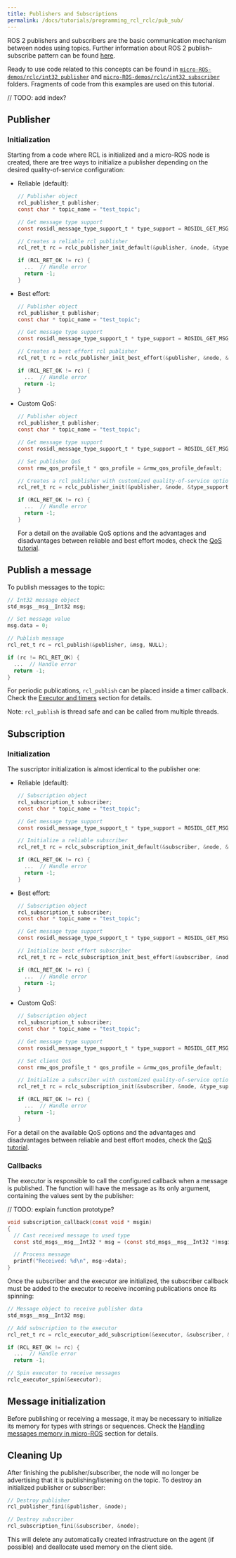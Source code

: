 ```yaml
---
title: Publishers and Subscriptions
permalink: /docs/tutorials/programming_rcl_rclc/pub_sub/
---
```


ROS 2 publishers and subscribers are the basic communication mechanism between nodes using topics. Further information about ROS 2 publish–subscribe pattern can be found [here](https://docs.ros.org/en/foxy/Tutorials/Topics/Understanding-ROS2-Topics.html).

Ready to use code related to this concepts can be found in [`micro-ROS-demos/rclc/int32_publisher`](https://github.com/micro-ROS/micro-ROS-demos/blob/foxy/rclc/int32_publisher/main.c) and [`micro-ROS-demos/rclc/int32_subscriber`](https://github.com/micro-ROS/micro-ROS-demos/blob/foxy/rclc/int32_subscriber/main.c) folders. Fragments of code from this examples are used on this tutorial.

// TODO: add index?

## <a name="pub"/>Publisher

### <a name="pub_init"/>Initialization

Starting from a code where RCL is initialized and a micro-ROS node is created, there are tree ways to initialize a publisher depending on the desired quality-of-service configuration:
  
- Reliable (default):
  ```C
  // Publisher object
  rcl_publisher_t publisher;
  const char * topic_name = "test_topic";

  // Get message type support
  const rosidl_message_type_support_t * type_support = ROSIDL_GET_MSG_TYPE_SUPPORT(std_msgs, msg, Int32);

  // Creates a reliable rcl publisher
  rcl_ret_t rc = rclc_publisher_init_default(&publisher, &node, &type_support, &topic_name);

  if (RCL_RET_OK != rc) {
    ...  // Handle error
    return -1;
  }
  ```
  
- Best effort:
  ```C
  // Publisher object
  rcl_publisher_t publisher;
  const char * topic_name = "test_topic";

  // Get message type support
  const rosidl_message_type_support_t * type_support = ROSIDL_GET_MSG_TYPE_SUPPORT(std_msgs, msg, Int32);

  // Creates a best effort rcl publisher
  rcl_ret_t rc = rclc_publisher_init_best_effort(&publisher, &node, &type_support, &topic_name);

  if (RCL_RET_OK != rc) {
    ...  // Handle error
    return -1;
  }
  ```
  
- Custom QoS:

  ```C
  // Publisher object
  rcl_publisher_t publisher;
  const char * topic_name = "test_topic";

  // Get message type support
  const rosidl_message_type_support_t * type_support = ROSIDL_GET_MSG_TYPE_SUPPORT(std_msgs, msg, Int32);

  // Set publisher QoS
  const rmw_qos_profile_t * qos_profile = &rmw_qos_profile_default;

  // Creates a rcl publisher with customized quality-of-service options
  rcl_ret_t rc = rclc_publisher_init(&publisher, &node, &type_support, &topic_name, qos_profile);

  if (RCL_RET_OK != rc) {
    ...  // Handle error
    return -1;
  }
  ```
  
  For a detail on the available QoS options and the advantages and disadvantages between reliable and best effort modes, check the [QoS tutorial](../qos/).

## <a name="pub_publish"/>Publish a message

To publish messages to the topic:

```C
// Int32 message object
std_msgs__msg__Int32 msg; 

// Set message value
msg.data = 0;

// Publish message
rcl_ret_t rc = rcl_publish(&publisher, &msg, NULL);

if (rc != RCL_RET_OK) {
  ...  // Handle error
  return -1;
}
```

For periodic publications,  `rcl_publish` can be placed inside a timer callback. Check the [Executor and timers](../executor/) section for details.

Note: `rcl_publish` is thread safe and can be called from multiple threads.
  
## <a name="sub"/>Subscription

### <a name="sub_init"/>Initialization

The suscriptor initialization is almost identical to the publisher one:

- Reliable (default):
  ```C
  // Subscription object
  rcl_subscription_t subscriber;
  const char * topic_name = "test_topic";

  // Get message type support
  const rosidl_message_type_support_t * type_support = ROSIDL_GET_MSG_TYPE_SUPPORT(std_msgs, msg, Int32);

  // Initialize a reliable subscriber
  rcl_ret_t rc = rclc_subscription_init_default(&subscriber, &node, &type_support, &topic_name);

  if (RCL_RET_OK != rc) {
    ...  // Handle error
    return -1;
  }
  ```

- Best effort:

  ```C
  // Subscription object
  rcl_subscription_t subscriber;
  const char * topic_name = "test_topic";

  // Get message type support
  const rosidl_message_type_support_t * type_support = ROSIDL_GET_MSG_TYPE_SUPPORT(std_msgs, msg, Int32);

  // Initialize best effort subscriber
  rcl_ret_t rc = rclc_subscription_init_best_effort(&subscriber, &node, &type_support, &topic_name);

  if (RCL_RET_OK != rc) {
    ...  // Handle error
    return -1;
  }
  ```

- Custom QoS:

  ```C
  // Subscription object
  rcl_subscription_t subscriber;
  const char * topic_name = "test_topic";

  // Get message type support
  const rosidl_message_type_support_t * type_support = ROSIDL_GET_MSG_TYPE_SUPPORT(std_msgs, msg, Int32);

  // Set client QoS
  const rmw_qos_profile_t * qos_profile = &rmw_qos_profile_default;

  // Initialize a subscriber with customized quality-of-service options
  rcl_ret_t rc = rclc_subscription_init(&subscriber, &node, &type_support, &topic_name, qos_profile);

  if (RCL_RET_OK != rc) {
    ...  // Handle error
    return -1;
  }
  ```

For a detail on the available QoS options and the advantages and disadvantages between reliable and best effort modes, check the [QoS tutorial](../qos/).
  
### <a name="sub_callback"/>Callbacks
The executor is responsible to call the configured callback when a message is published. 
The function will have the message as its only argument, containing the values sent by the publisher:

// TODO: explain function prototype?  
```C
void subscription_callback(const void * msgin)
{
  // Cast received message to used type
  const std_msgs__msg__Int32 * msg = (const std_msgs__msg__Int32 *)msgin;

  // Process message
  printf("Received: %d\n", msg->data);
}
```


Once the subscriber and the executor are initialized, the subscriber callback must be added to the executor to receive incoming publications once its spinning:
  
```C
// Message object to receive publisher data
std_msgs__msg__Int32 msg;

// Add subscription to the executor
rcl_ret_t rc = rclc_executor_add_subscription(&executor, &subscriber, &msg, &subscription_callback, ON_NEW_DATA);

if (RCL_RET_OK != rc) {
  ...  // Handle error
  return -1;

// Spin executor to receive messages
rclc_executor_spin(&executor);
```

## <a name="pubsub_msg"/>Message initialization
Before publishing or receiving a message, it may be necessary to initialize its memory for types with strings or sequences.
Check the [Handling messages memory in micro-ROS](../../advanced/handling_type_memory/) section for details.

## <a name="pubsub_end"/>Cleaning Up

After finishing the publisher/subscriber, the node will no longer be advertising that it is publishing/listening on the topic.
To destroy an initialized publisher or subscriber:

```C
// Destroy publisher
rcl_publisher_fini(&publisher, &node);

// Destroy subscriber
rcl_subscription_fini(&subscriber, &node);
```

This will delete any automatically created infrastructure on the agent (if possible) and deallocate used memory on the client side.